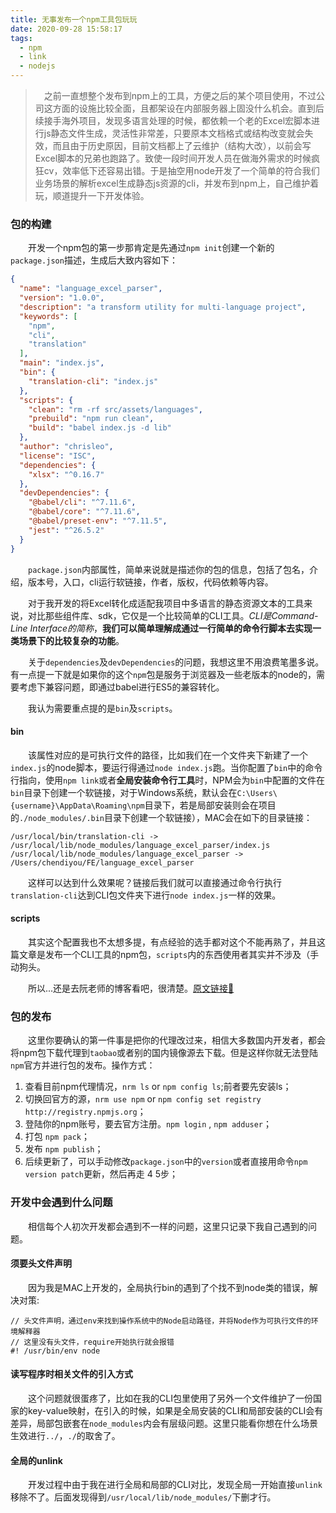 ```yaml
---
title: 无事发布一个npm工具包玩玩
date: 2020-09-28 15:58:17
tags:
  - npm
  - link
  - nodejs
---
```


> &emsp;之前一直想整个发布到npm上的工具，方便之后的某个项目使用，不过公司这方面的设施比较全面，且都架设在内部服务器上固没什么机会。直到后续接手海外项目，发现多语言处理的时候，都依赖一个老的Excel宏脚本进行js静态文件生成，灵活性非常差，只要原本文档格式或结构改变就会失效，而且由于历史原因，目前文档都上了云维护（结构大改），以前会写Excel脚本的兄弟也跑路了。致使一段时间开发人员在做海外需求的时候疯狂cv，效率低下还容易出错。于是抽空用node开发了一个简单的符合我们业务场景的解析excel生成静态js资源的cli，并发布到npm上，自己维护着玩，顺道提升一下开发体验。

<escape><!-- more --></escape>

### 包的构建

&emsp;&emsp;开发一个npm包的第一步那肯定是先通过`npm init`创建一个新的`package.json`描述，生成后大致内容如下：

```json
{
  "name": "language_excel_parser",
  "version": "1.0.0",
  "description": "a transform utility for multi-language project",
  "keywords": [
    "npm",
    "cli",
    "translation"
  ],
  "main": "index.js",
  "bin": {
    "translation-cli": "index.js"
  },
  "scripts": {
    "clean": "rm -rf src/assets/languages",
    "prebuild": "npm run clean",
    "build": "babel index.js -d lib"
  },
  "author": "chrisleo",
  "license": "ISC",
  "dependencies": {
    "xlsx": "^0.16.7"
  },
  "devDependencies": {
    "@babel/cli": "^7.11.6",
    "@babel/core": "^7.11.6",
    "@babel/preset-env": "^7.11.5",
    "jest": "^26.5.2"
  }
}
```

&emsp;&emsp;`package.json`内部属性，简单来说就是描述你的包的信息，包括了包名，介绍，版本号，入口，cli运行软链接，作者，版权，代码依赖等内容。

&emsp;&emsp;对于我开发的将Excel转化成适配我项目中多语言的静态资源文本的工具来说，对比那些组件库、sdk，它仅是一个比较简单的CLI工具。*CLI是Command-Line Interface的简称*，**我们可以简单理解成通过一行简单的命令行脚本去实现一类场景下的比较复杂的功能**。

&emsp;&emsp;关于`dependencies`及`devDependencies`的问题，我想这里不用浪费笔墨多说。有一点提一下就是如果你的这个`npm`包是服务于浏览器及一些老版本的node的，需要考虑下兼容问题，即通过babel进行ES5的兼容转化。

&emsp;&emsp;我认为需要重点提的是`bin`及`scripts`。

#### bin

&emsp;&emsp;该属性对应的是可执行文件的路径，比如我们在一个文件夹下新建了一个`index.js`的node脚本，要运行得通过`node index.js`跑。当你配置了`bin`中的命令行指向，使用`npm link`或者**全局安装命令行工具**时，NPM会为`bin`中配置的文件在`bin`目录下创建一个软链接，对于Windows系统，默认会在`C:\Users\{username}\AppData\Roaming\npm`目录下，若是局部安装则会在项目的`./node_modules/.bin`目录下创建一个软链接），MAC会在如下的目录链接：

```shell
/usr/local/bin/translation-cli -> /usr/local/lib/node_modules/language_excel_parser/index.js
/usr/local/lib/node_modules/language_excel_parser -> /Users/chendiyou/FE/language_excel_parser
```

&emsp;&emsp;这样可以达到什么效果呢？链接后我们就可以直接通过命令行执行`translation-cli`达到CLI包文件夹下进行`node index.js`一样的效果。

#### scripts

&emsp;&emsp;其实这个配置我也不太想多提，有点经验的选手都对这个不能再熟了，并且这篇文章是发布一个CLI工具的npm包，`scripts`内的东西使用者其实并不涉及（手动狗头。

&emsp;&emsp;所以...还是去阮老师的博客看吧，很清楚。[原文链接🔗](http://www.ruanyifeng.com/blog/2016/10/npm_scripts.html)

### 包的发布

&emsp;&emsp;这里你要确认的第一件事是把你的代理改过来，相信大多数国内开发者，都会将npm包下载代理到`taobao`或者别的国内镜像源去下载。但是这样你就无法登陆`npm`官方并进行包的发布。操作方式：

1. 查看目前npm代理情况，`nrm ls` or `npm config ls`;前者要先安装ls；
2. 切换回官方的源，`nrm use npm` or `npm config set registry http://registry.npmjs.org`；
3. 登陆你的npm账号，要去官方注册。`npm login` , `npm adduser`；
4. 打包 `npm pack`；
5. 发布 `npm publish`；
6. 后续更新了，可以手动修改`package.json`中的`version`或者直接用命令`npm version patch`更新，然后再走 4 5步；

### 开发中会遇到什么问题

&emsp;&emsp;相信每个人初次开发都会遇到不一样的问题，这里只记录下我自己遇到的问题。

#### 须要头文件声明

&emsp;&emsp;因为我是MAC上开发的，全局执行bin的遇到了个找不到node类的错误，解决对策:

```shell
// 头文件声明，通过env来找到操作系统中的Node启动路径，并将Node作为可执行文件的环境解释器
// 这里没有头文件，require开始执行就会报错
#! /usr/bin/env node
```

#### 读写程序时相关文件的引入方式

&emsp;&emsp;这个问题就很蛋疼了，比如在我的CLI包里使用了另外一个文件维护了一份国家的key-value映射，在引入的时候，如果是全局安装的CLI和局部安装的CLI会有差异，局部包嵌套在`node_modules`内会有层级问题。这里只能看你想在什么场景生效进行`../`，`./`的取舍了。

#### 全局的unlink

&emsp;&emsp;开发过程中由于我在进行全局和局部的CLI对比，发现全局一开始直接`unlink`移除不了。后面发现得到`/usr/local/lib/node_modules/`下删才行。